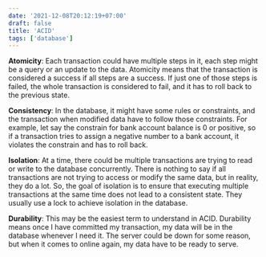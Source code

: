 ```yaml
---
date: '2021-12-08T20:12:19+07:00'
draft: false
title: 'ACID'
tags: ['database']
---
```

**Atomicity**: Each transaction could have multiple steps in it, each step might be a query or an update to the data. Atomicity means that the transaction is considered a success if all steps are a success. If just one of those steps is failed, the whole transaction is considered to fail, and it has to roll back to the previous state.

**Consistency**: In the database, it might have some rules or constraints, and the transaction when modified data have to follow those constraints. For example, let say the constrain for bank account balance is 0 or positive, so if a transaction tries to assign a negative number to a bank account, it violates the constrain and has to roll back.

**Isolation**: At a time, there could be multiple transactions are trying to read or write to the database concurrently. There is nothing to say if all transactions are not trying to access or modify the same data, but in reality, they do a lot. So, the goal of isolation is to ensure that executing multiple transactions at the same time does not lead to a consistent state. They usually use a lock to achieve isolation in the database.

**Durability**: This may be the easiest term to understand in ACID. Durability means once I have committed my transaction, my data will be in the database whenever I need it. The server could be down for some reason, but when it comes to online again, my data have to be ready to serve.

